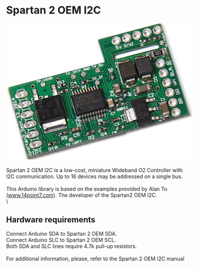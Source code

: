 # Spartan 2 OEM I2C
![alt text](https://raw.githubusercontent.com/GregorSuperSamsa/Spartan2OEM/master/documentation/Spartan2_OEM.png)\
\
Spartan 2 OEM I2C is a low-cost, miniature Wideband O2 Controller with I2C communication. Up to 16 devices may be addressed on a single bus.\
\
This Arduino library is based on the examples provided by Alan To (www.14point7.com). The developer of the Spartan2 OEM I2C.\
\
## Hardware requirements
Connect Arduino SDA to Spartan 2 OEM SDA.\
Connect Arduino SLC to Spartan 2 OEM SCL.\
Both SDA and SLC lines require 4.7k pull-up resistors.\
\
For additional information, please, refer to the Spartan 2 OEM I2C manual

